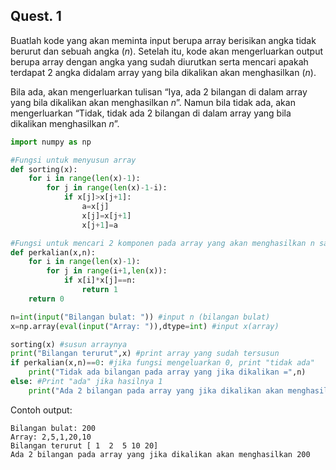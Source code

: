 ## Quest. 1 ##
Buatlah kode yang akan meminta input berupa array berisikan angka tidak berurut dan sebuah angka $(n)$. Setelah itu, kode akan mengerluarkan output berupa array dengan angka yang sudah diurutkan serta mencari apakah terdapat 2 angka didalam array yang bila dikalikan akan menghasilkan $(n)$.

Bila ada, akan mengerluarkan tulisan “Iya, ada 2 bilangan di dalam array yang bila dikalikan akan menghasilkan $n$”. Namun bila tidak ada, akan mengerluarkan “Tidak, tidak ada 2 bilangan di dalam array yang bila dikalikan menghasilkan $n$”.

``` Python
import numpy as np

#Fungsi untuk menyusun array
def sorting(x):
    for i in range(len(x)-1):
        for j in range(len(x)-1-i):
            if x[j]>x[j+1]:
                a=x[j]
                x[j]=x[j+1]
                x[j+1]=a

#Fungsi untuk mencari 2 komponen pada array yang akan menghasilkan n saat dikalikan
def perkalian(x,n):
    for i in range(len(x)-1):
        for j in range(i+1,len(x)):
            if x[i]*x[j]==n:
                return 1
    return 0

n=int(input("Bilangan bulat: ")) #input n (bilangan bulat)
x=np.array(eval(input("Array: ")),dtype=int) #input x(array)

sorting(x) #susun arraynya
print("Bilangan terurut",x) #print array yang sudah tersusun
if perkalian(x,n)==0: #jika fungsi mengeluarkan 0, print "tidak ada"
    print("Tidak ada bilangan pada array yang jika dikalikan =",n)
else: #Print "ada" jika hasilnya 1
    print("Ada 2 bilangan pada array yang jika dikalikan akan menghasilkan",n)
```

Contoh output:
```
Bilangan bulat: 200
Array: 2,5,1,20,10
Bilangan terurut [ 1  2  5 10 20]
Ada 2 bilangan pada array yang jika dikalikan akan menghasilkan 200
```
